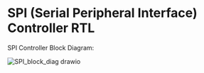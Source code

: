 # SPI (Serial Peripheral Interface) Controller RTL

SPI Controller Block Diagram:

![SPI_block_diag drawio](https://github.com/user-attachments/assets/58c2ec46-eb50-4b3a-afce-99213c4b664f)

